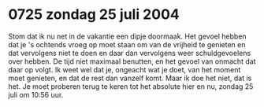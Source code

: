 # 0725 zondag 25 juli 2004
Stom dat ik nu net in de vakantie een dipje doormaak. Het gevoel hebben dat je 's ochtends vroeg op moet staan om van de vrijheid te genieten en dat vervolgens niet te doen en daar dan vervolgens weer schuldgevoelens over hebben. De tijd niet maximaal benutten, en het gevoel van onmacht dat daar op volgt. Ik weet wel dat je, ongeacht wat je doet, van het moment moet genieten, en dat de rest dan vanzelf komt. Maar ik doe het niet, dat is het. Je moet proberen terug te keren tot het absolute hier en nu, zondag 25 juli om 10:56 uur.